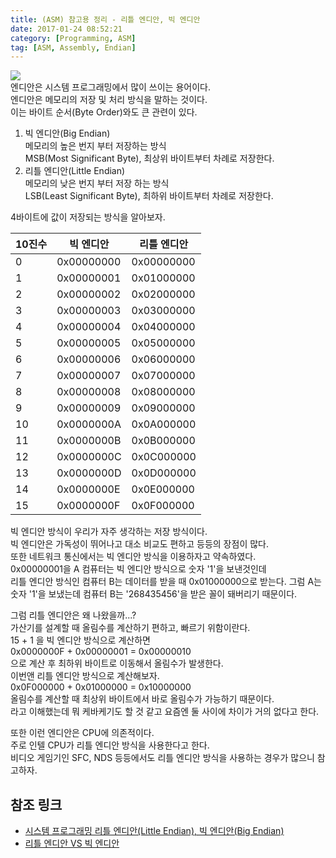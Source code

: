 ```yaml
---
title: (ASM) 참고용 정리 - 리틀 엔디안, 빅 엔디안
date: 2017-01-24 08:52:21
category: [Programming, ASM]
tag: [ASM, Assembly, Endian]
---
```

![](thumb.png)  
엔디안은 시스템 프로그래밍에서 많이 쓰이는 용어이다.  
엔디안은 메모리의 저장 및 처리 방식을 말하는 것이다.  
이는 바이트 순서(Byte Order)와도 큰 관련이 있다.

1. 빅 엔디안(Big Endian)  
메모리의 높은 번지 부터 저장하는 방식  
MSB(Most Significant Byte), 최상위 바이트부터 차례로 저장한다.  
2. 리틀 엔디안(Little Endian)  
메모리의 낮은 번지 부터 저장 하는 방식  
LSB(Least Significant Byte), 최하위 바이트부터 차례로 저장한다.  

4바이트에 값이 저장되는 방식을 알아보자.

10진수 | 빅 엔디안 | 리틀 엔디안
--- | --- | ---
0 | 0x00000000 | 0x00000000
1 | 0x00000001 | 0x01000000
2 | 0x00000002 | 0x02000000
3 | 0x00000003 | 0x03000000
4 | 0x00000004 | 0x04000000
5 | 0x00000005 | 0x05000000
6 | 0x00000006 | 0x06000000
7 | 0x00000007 | 0x07000000
8 | 0x00000008 | 0x08000000
9 | 0x00000009 | 0x09000000
10 | 0x0000000A | 0x0A000000
11 | 0x0000000B | 0x0B000000
12 | 0x0000000C | 0x0C000000
13 | 0x0000000D | 0x0D000000
14 | 0x0000000E | 0x0E000000
15 | 0x0000000F | 0x0F000000

빅 엔디안 방식이 우리가 자주 생각하는 저장 방식이다.  
빅 엔디안은 가독성이 뛰어나고 대소 비교도 편하고 등등의 장점이 많다.  
또한 네트워크 통신에서는 빅 엔디안 방식을 이용하자고 약속하였다.  
0x00000001을 A 컴퓨터는 빅 엔디안 방식으로 숫자 '1'을 보낸것인데  
리틀 엔디안 방식인 컴퓨터 B는 데이터를 받을 때 0x01000000으로 받는다.
그럼 A는 숫자 '1'을 보냈는데 컴퓨터 B는 '268435456'을 받은 꼴이 돼버리기 때문이다.

그럼 리틀 엔디안은 왜 나왔을까...?  
가산기를 설계할 때 올림수를 계산하기 편하고, 빠르기 위함이란다.  
15 + 1 을 빅 엔디안 방식으로 계산하면  
0x0000000F + 0x00000001 = 0x00000010  
으로 계산 후 최하위 바이트로 이동해서 올림수가 발생한다.  
이번앤 리틀 엔디안 방식으로 계산해보자.  
0x0F000000 + 0x01000000 = 0x10000000  
올림수를 계산할 때 최상위 바이트에서 바로 올림수가 가능하기 때문이다.  
라고 이해했는데 뭐 케바케기도 할 것 같고 요즘엔 둘 사이에 차이가 거의 없다고 한다.  

또한 이런 엔디안은 CPU에 의존적이다.  
주로 인텔 CPU가 리틀 엔디안 방식을 사용한다고 한다.  
비디오 게임기인 SFC, NDS 등등에서도 리틀 엔디안 방식을 사용하는 경우가 많으니 참고하자.  

## 참조 링크
* [시스템 프로그래밍 리틀 엔디안(Little Endian), 빅 엔디안(Big Endian)](http://blog.naver.com/krinlion/40137959041)  
* [리틀 엔디안 VS 빅 엔디안](http://genesis8.tistory.com/37)  
